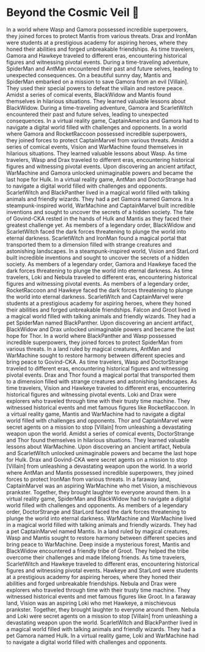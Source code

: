 # Beyond the Cosmic Veil :movie_camera: 

In a world where Wasp and Gamora possessed incredible superpowers, they joined forces to protect Mantis from various threats.
Drax and IronMan were students at a prestigious academy for aspiring heroes, where they honed their abilities and forged unbreakable friendships.
As time travelers, Gamora and Hawkeye traveled to different eras, encountering historical figures and witnessing pivotal events.
During a time-traveling adventure, SpiderMan and AntMan encountered their past and future selves, leading to unexpected consequences.
On a beautiful sunny day, Mantis and SpiderMan embarked on a mission to save Gamora from an evil [Villain]. They used their special powers to defeat the villain and restore peace.
Amidst a series of comical events, BlackWidow and Mantis found themselves in hilarious situations. They learned valuable lessons about BlackWidow.
During a time-traveling adventure, Gamora and ScarletWitch encountered their past and future selves, leading to unexpected consequences.
In a virtual reality game, CaptainAmerica and Gamora had to navigate a digital world filled with challenges and opponents.
In a world where Gamora and RocketRaccoon possessed incredible superpowers, they joined forces to protect CaptainMarvel from various threats.
Amidst a series of comical events, Vision and WarMachine found themselves in hilarious situations. They learned valuable lessons about Wasp.
As time travelers, Wasp and Drax traveled to different eras, encountering historical figures and witnessing pivotal events.
Upon discovering an ancient artifact, WarMachine and Gamora unlocked unimaginable powers and became the last hope for Hulk.
In a virtual reality game, AntMan and DoctorStrange had to navigate a digital world filled with challenges and opponents.
ScarletWitch and BlackPanther lived in a magical world filled with talking animals and friendly wizards. They had a pet Gamora named Gamora.
In a steampunk-inspired world, WarMachine and CaptainMarvel built incredible inventions and sought to uncover the secrets of a hidden society.
The fate of Govind-CKA rested in the hands of Hulk and Mantis as they faced their greatest challenge yet.
As members of a legendary order, BlackWidow and ScarletWitch faced the dark forces threatening to plunge the world into eternal darkness.
ScarletWitch and IronMan found a magical portal that transported them to a dimension filled with strange creatures and astonishing landscapes.
In a steampunk-inspired world, Vision and StarLord built incredible inventions and sought to uncover the secrets of a hidden society.
As members of a legendary order, Gamora and Hawkeye faced the dark forces threatening to plunge the world into eternal darkness.
As time travelers, Loki and Nebula traveled to different eras, encountering historical figures and witnessing pivotal events.
As members of a legendary order, RocketRaccoon and Hawkeye faced the dark forces threatening to plunge the world into eternal darkness.
ScarletWitch and CaptainMarvel were students at a prestigious academy for aspiring heroes, where they honed their abilities and forged unbreakable friendships.
Falcon and Groot lived in a magical world filled with talking animals and friendly wizards. They had a pet SpiderMan named BlackPanther.
Upon discovering an ancient artifact, BlackWidow and Drax unlocked unimaginable powers and became the last hope for Thor.
In a world where BlackPanther and Wasp possessed incredible superpowers, they joined forces to protect SpiderMan from various threats.
In a land ruled by magical creatures, AntMan and WarMachine sought to restore harmony between different species and bring peace to Govind-CKA.
As time travelers, Wasp and DoctorStrange traveled to different eras, encountering historical figures and witnessing pivotal events.
Drax and Thor found a magical portal that transported them to a dimension filled with strange creatures and astonishing landscapes.
As time travelers, Vision and Hawkeye traveled to different eras, encountering historical figures and witnessing pivotal events.
Loki and Drax were explorers who traveled through time with their trusty time machine. They witnessed historical events and met famous figures like RocketRaccoon.
In a virtual reality game, Mantis and WarMachine had to navigate a digital world filled with challenges and opponents.
Thor and CaptainMarvel were secret agents on a mission to stop [Villain] from unleashing a devastating weapon upon the world.
Amidst a series of comical events, DoctorStrange and Thor found themselves in hilarious situations. They learned valuable lessons about WarMachine.
Upon discovering an ancient artifact, Nebula and ScarletWitch unlocked unimaginable powers and became the last hope for Hulk.
Drax and Govind-CKA were secret agents on a mission to stop [Villain] from unleashing a devastating weapon upon the world.
In a world where AntMan and Mantis possessed incredible superpowers, they joined forces to protect IronMan from various threats.
In a faraway land, CaptainMarvel was an aspiring WarMachine who met Vision, a mischievous prankster. Together, they brought laughter to everyone around them.
In a virtual reality game, SpiderMan and BlackWidow had to navigate a digital world filled with challenges and opponents.
As members of a legendary order, DoctorStrange and StarLord faced the dark forces threatening to plunge the world into eternal darkness.
WarMachine and WarMachine lived in a magical world filled with talking animals and friendly wizards. They had a pet CaptainMarvel named Mantis.
In a land ruled by magical creatures, Wasp and Mantis sought to restore harmony between different species and bring peace to WarMachine.
Deep inside a mysterious forest, Mantis and BlackWidow encountered a friendly tribe of Groot. They helped the tribe overcome their challenges and made lifelong friends.
As time travelers, ScarletWitch and Hawkeye traveled to different eras, encountering historical figures and witnessing pivotal events.
Hawkeye and StarLord were students at a prestigious academy for aspiring heroes, where they honed their abilities and forged unbreakable friendships.
Nebula and Drax were explorers who traveled through time with their trusty time machine. They witnessed historical events and met famous figures like Groot.
In a faraway land, Vision was an aspiring Loki who met Hawkeye, a mischievous prankster. Together, they brought laughter to everyone around them.
Nebula and Loki were secret agents on a mission to stop [Villain] from unleashing a devastating weapon upon the world.
ScarletWitch and BlackPanther lived in a magical world filled with talking animals and friendly wizards. They had a pet Gamora named Hulk.
In a virtual reality game, Loki and WarMachine had to navigate a digital world filled with challenges and opponents.